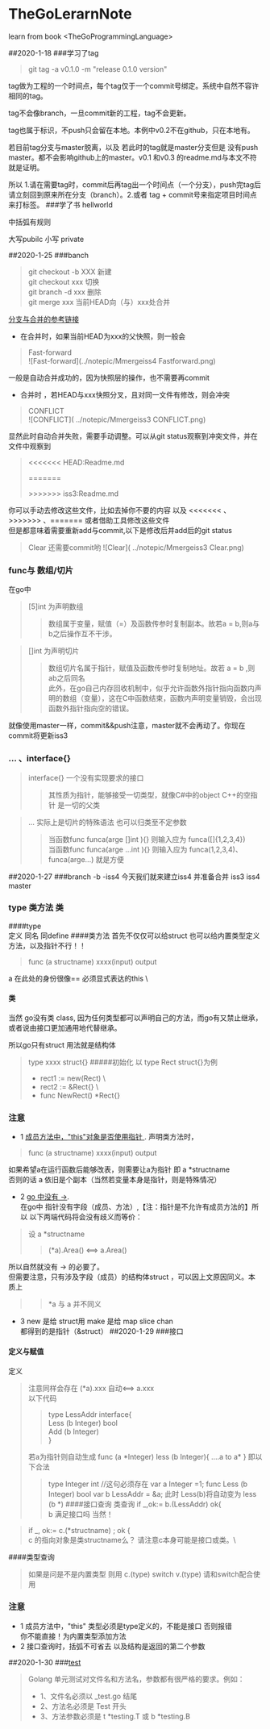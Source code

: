 # TheGoLerarnNote
learn from book &lt;TheGoProgrammingLanguage>

##2020-1-18
###学习了tag

>git tag -a v0.1.0 -m "release 0.1.0 version"


tag做为工程的一个时间点，每个tag仅于一个commit号绑定。系统中自然不容许相同的tag。

tag不会像branch，一旦commit新的工程，tag不会更新。

tag也属于标识，不push只会留在本地。本例中v0.2不在github，只在本地有。

若目前tag分支与master脱离，以及 若此时的tag就是master分支但是
没有push master。都不会影响github上的master。v0.1 和v0.3 的readme.md与本文不符就是证明。

所以 1.请在需要tag时，commit后再tag出一个时间点（一个分支），push完tag后请立刻回到原来所在分支（branch）。2.或者 tag + commit号来指定项目时间点来打标签。
###学了书 hellworld

中括弧有规则


大写pubilc 小写 private

##2020-1-25
###banch
>git checkout -b XXX 新建 \
>git checkout xxx 切换 \
>git branch -d xxx 删除 \
>git merge xxx 当前HEAD向（与）xxx处合并

[分支与合并的参考链接](https://git-scm.com/book/zh/v2/Git-%E5%88%86%E6%94%AF-%E5%88%86%E6%94%AF%E7%9A%84%E6%96%B0%E5%BB%BA%E4%B8%8E%E5%90%88%E5%B9%B6 "Git 分支 - 分支的新建与合并")
- 在合并时，如果当前HEAD为xxx的父快照，则一般会
>Fast-forward \
>![Fast-forward](../notepic/Mmergeiss4 Fastforward.png)

一般是自动合并成功的，因为快照层的操作，也不需要再commit

- 合并时 ，若HEAD与xxx快照分叉，且对同一文件有修改，则会冲突
>CONFLICT  \
>![CONFLICT]( ../notepic/Mmergeiss3 CONFLICT.png)

显然此时自动合并失败，需要手动调整。可以从git status观察到冲突文件，并在文件中观察到
> <<<<<<< HEAD:Readme.md
> 
> =======
> 
> &gt;&gt;&gt;&gt;&gt;&gt;&gt; iss3:Readme.md

你可以手动去修改这些文件，比如去掉你不要的内容 以及 <<<<<<< 、&gt;&gt;&gt;&gt;&gt;&gt;&gt; 、=======
或者借助工具修改这些文件 \
但是都意味着需要重新add与commit,以下是修改后并add后的git status
>Clear 还需要commit哟
>![Clear]( ../notepic/Mmergeiss3 Clear.png)


### func与 数组/切片

在go中
> [5]int 为声明数组
>> 数组属于变量，赋值（=）及函数传参时复制副本。故若a = b,则a与b之后操作互不干涉。

> []int 为声明切片
>> 数组切片名属于指针，赋值及函数传参时复制地址。故若 a = b ,则ab之后同名 \
>> 此外，在go自己内存回收机制中，似乎允许函数外指针指向函数内声明的数组（变量），这在C中函数结束，函数内声明变量销毁，会出现函数外指针指向空的错误。



就像使用master一样，commit&&push注意，master就不会再动了。你现在commit将更新iss3

### ... 、interface{}
>interface{} 一个没有实现要求的接口
>> 其性质为指针，能够接受一切类型，就像C#中的object C++的空指针 是一切的父类

>... 实际上是切片的特殊语法 也可以归类至不定参数
>> 当函数func funca(arge []int ){} 则输入应为 funca([]{1,2,3,4}) \
>> 当函数func funca(arge ...int ){} 则输入应为 funca(1,2,3,4)、funca(arge...)  就是方便

##2020-1-27
###branch -b -iss4
今天我们就来建立iss4
并准备合并 iss3 iss4 master
### type 类方法 类
####type  
定义 同名 同define
####类方法 
首先不仅仅可以给struct 也可以给内置类型定义方法，以及指针不行！！
>func (a structname) xxxx(input) output 

a 在此处的身份很像== 必须显式表达的this \


#### 类
当然 go没有类 class, 因为任何类型都可以声明自己的方法，而go有又禁止继承，或者说由接口更加通用地代替继承。

所以go只有struct 用法就是结构体
> type xxxx struct{}
#####初始化
> 以 type Rect struct{}为例
> - rect1 := new(Rect) \
> - rect2 := &Rect{} \
> - func NewRect() *Rect{}

### 注意
- 1 [成员方法中，"this"对象是否使用指针 ](https://bbs.csdn.net/topics/390974889?page=1 "定义成员方法时，带*与否二者区别在哪").
声明类方法时，
>func (a structname) xxxx(input) output 

   如果希望a在运行函数后能够改表，则需要让a为指针 即 a *structname \
否则的话 a 依旧是个副本（当然若变量本身是指针，则是特殊情况）
- 2 [go 中没有 ->](https://bbs.csdn.net/topics/390974889?page=1 "定义成员方法时，带*与否二者区别在哪"). \
在go中 指针没有字段（成员、方法）,【注：指针是不允许有成员方法的】所以 以下两端代码将会没有歧义而等价：
>设 a *structname 
>> (*a).Area() <==> a.Area()

所以自然就没有 -> 的必要了。 \
但需要注意，只有涉及字段（成员）的结构体struct ，可以因上文原因同义。本质上
>>  *a 与 a 并不同义
- 3 new 是给 struct用  make 是给 map slice chan\
都得到的是指针（&struct）
##2020-1-29
###接口
#### 定义与赋值
定义
> 注意同样会存在  (*a).xxx 自动<==> a.xxx \
> 以下代码
>> type LessAddr interface{ \
>>    Less (b Integer) bool \
>>    Add (b Integer)  \
>>}
>
>若a为指针则自动生成 func (a *Integer) less (b Integer){ ....a to a\* }
>即以下合法
>>type Integer int //这句必须存在
>> var a Integer =1; 
>>func Less (b Integer) bool
>>var b LessAddr = &a;
>> 此时 Less(b)将自动变为  less (b *)
####接口查询 类查询
> if _,ok:= b.(LessAddr) ok{ \
>b 满足接口吗  当然！

> if _, ok:= c.(*structname) ; ok { \
 >c 的指向对象是类structname么？ 请注意c本身可能是接口或类。\
 
####类型查询
>如果是问是不是内置类型 则用 c.(type)
>switch v.(type) 请和switch配合使用


### 注意
- 1 成员方法中，"this" 类型必须是type定义的，不能是接口 否则报错 \
你不能直接！为内置类型添加方法
- 2 接口查询时，括弧不可省去 以及结构是返回的第二个参数

##2020-1-30
###[test](https://www.cnblogs.com/52php/p/6985411.html)
>Golang 单元测试对文件名和方法名，参数都有很严格的要求。例如：
>- 1、文件名必须以 _test.go 结尾
>-  2、方法名必须是 Test 开头
>-  3、方法参数必须是 t *testing.T 或 b *testing.B

